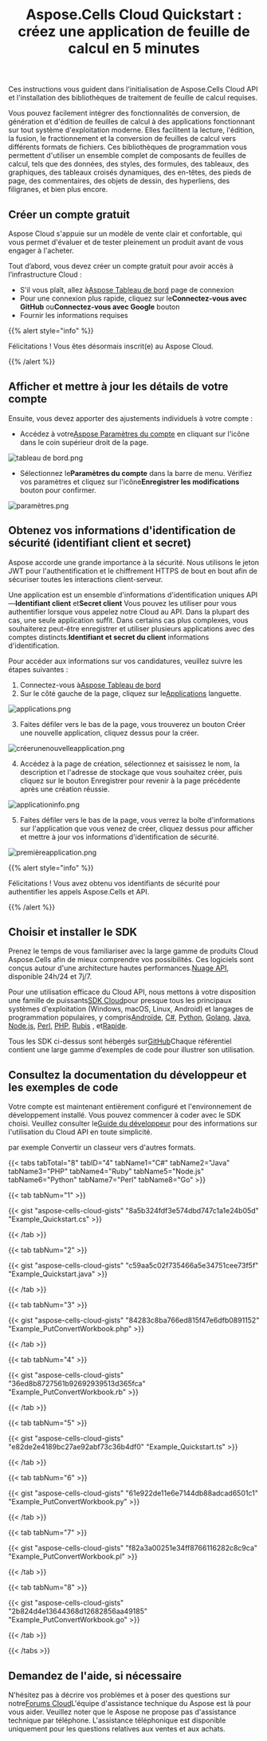 ﻿---
title: "Aspose.Cells Cloud Quickstart : créez une application de feuille de calcul en 5 minutes"
second_title: Documen
ArticleTitle: Aspose.Cells Cloud Quickstar
linktitle: Quickstar
type: docs
url: /fr/quickstart/
description: Aspose.Cells Cloud prend en charge Excel pour créer, convertir, fusionner, diviser, protéger, effectuer des opérations sur des objets internes, etc.
weight: 20
kwords: Excel, Office Cloud, REST API, Tableur, PDF, CSV, Json, Markdown, Démarrage rapide
---
Ces instructions vous guident dans l'initialisation de Aspose.Cells Cloud API et l'installation des bibliothèques de traitement de feuille de calcul requises.

Vous pouvez facilement intégrer des fonctionnalités de conversion, de génération et d'édition de feuilles de calcul à des applications fonctionnant sur tout système d'exploitation moderne. Elles facilitent la lecture, l'édition, la fusion, le fractionnement et la conversion de feuilles de calcul vers différents formats de fichiers. Ces bibliothèques de programmation vous permettent d'utiliser un ensemble complet de composants de feuilles de calcul, tels que des données, des styles, des formules, des tableaux, des graphiques, des tableaux croisés dynamiques, des en-têtes, des pieds de page, des commentaires, des objets de dessin, des hyperliens, des filigranes, et bien plus encore.

## Créer un compte gratuit

Aspose Cloud s'appuie sur un modèle de vente clair et confortable, qui vous permet d'évaluer et de tester pleinement un produit avant de vous engager à l'acheter.

Tout d’abord, vous devez créer un compte gratuit pour avoir accès à l’infrastructure Cloud :

-  S'il vous plaît, allez à[Aspose Tableau de bord](https://dashboard.aspose.cloud/#/) page de connexion
-  Pour une connexion plus rapide, cliquez sur le**Connectez-vous avec GitHub** ou**Connectez-vous avec Google** bouton
- Fournir les informations requises

{{% alert style="info" %}}

Félicitations ! Vous êtes désormais inscrit(e) au Aspose Cloud.

{{% /alert %}}

## Afficher et mettre à jour les détails de votre compte

Ensuite, vous devez apporter des ajustements individuels à votre compte :

-  Accédez à votre[Aspose Paramètres du compte](https://id.containerize.com/admin/) en cliquant sur l'icône dans le coin supérieur droit de la page.

![tableau de bord.png](dashboard.png)

-  Sélectionnez le**Paramètres du compte** dans la barre de menu. Vérifiez vos paramètres et cliquez sur l'icône**Enregistrer les modifications** bouton pour confirmer.

![paramètres.png](settings.png)

## Obtenez vos informations d'identification de sécurité (identifiant client et secret)

Aspose accorde une grande importance à la sécurité. Nous utilisons le jeton JWT pour l'authentification et le chiffrement HTTPS de bout en bout afin de sécuriser toutes les interactions client-serveur.

 Une application est un ensemble d'informations d'identification uniques API —**Identifiant client** et**Secret client** Vous pouvez les utiliser pour vous authentifier lorsque vous appelez notre Cloud au API. Dans la plupart des cas, une seule application suffit. Dans certains cas plus complexes, vous souhaiterez peut-être enregistrer et utiliser plusieurs applications avec des comptes distincts.**Identifiant et secret du client** informations d'identification.

Pour accéder aux informations sur vos candidatures, veuillez suivre les étapes suivantes :

1.  Connectez-vous à[Aspose Tableau de bord](https://dashboard.aspose.cloud/#/)
 2. Sur le côté gauche de la page, cliquez sur le[Applications](https://dashboard.aspose.cloud/applications) languette.

![applications.png](applications.png)

3. Faites défiler vers le bas de la page, vous trouverez un bouton Créer une nouvelle application, cliquez dessus pour la créer.

![créerunenouvelleapplication.png](createnewapplication.png)

4. Accédez à la page de création, sélectionnez et saisissez le nom, la description et l'adresse de stockage que vous souhaitez créer, puis cliquez sur le bouton Enregistrer pour revenir à la page précédente après une création réussie.

![applicationinfo.png](applicationinfo.png)

5. Faites défiler vers le bas de la page, vous verrez la boîte d'informations sur l'application que vous venez de créer, cliquez dessus pour afficher et mettre à jour vos informations d'identification de sécurité.

![premièreapplication.png](firstapp.png)

{{% alert style="info" %}}

Félicitations ! Vous avez obtenu vos identifiants de sécurité pour authentifier les appels Aspose.Cells et API.

{{% /alert %}}

## Choisir et installer le SDK

 Prenez le temps de vous familiariser avec la large gamme de produits Cloud Aspose.Cells afin de mieux comprendre vos possibilités. Ces logiciels sont conçus autour d'une architecture hautes performances.[Nuage API](https://apireference.aspose.com/), disponible 24h/24 et 7j/7.

 Pour une utilisation efficace du Cloud API, nous mettons à votre disposition une famille de puissants[SDK Cloud](https://products.aspose.cloud/cells/family)pour presque tous les principaux systèmes d'exploitation (Windows, macOS, Linux, Android) et langages de programmation populaires, y compris[Androïde](https://products.aspose.cloud/cells/android), [C#](https://products.aspose.cloud/cells/net), [Python](https://products.aspose.cloud/cells/python), [Golang](https://products.aspose.cloud/cells/go), [Java](https://products.aspose.cloud/cells/java), [Node.js](https://products.aspose.cloud/cells/nodejs), [Perl](https://products.aspose.cloud/cells/perl), [PHP](https://products.aspose.cloud/cells/php), [Rubis](https://products.aspose.cloud/cells/ruby) , et[Rapide](https://products.aspose.cloud/cells/swift).

 Tous les SDK ci-dessus sont hébergés sur[GitHub](https://github.com/aspose-cells-cloud/)Chaque référentiel contient une large gamme d’exemples de code pour illustrer son utilisation.

## Consultez la documentation du développeur et les exemples de code

 Votre compte est maintenant entièrement configuré et l'environnement de développement installé. Vous pouvez commencer à coder avec le SDK choisi. Veuillez consulter le[Guide du développeur](https://docs.aspose.cloud/cells/developer-guide/) pour des informations sur l'utilisation du Cloud API en toute simplicité.

par exemple Convertir un classeur vers d'autres formats.

{{< tabs tabTotal="8" tabID="4" tabName1="C#" tabName2="Java" tabName3="PHP" tabName4="Ruby" tabName5="Node.js" tabName6="Python" tabName7="Perl" tabName8="Go" >}}

{{< tab tabNum="1" >}}

{{< gist "aspose-cells-cloud-gists" "8a5b324fdf3e574dbd747c1a1e24b05d" "Example_Quickstart.cs" >}}

{{< /tab >}}

{{< tab tabNum="2" >}}

{{< gist "aspose-cells-cloud-gists" "c59aa5c02f735466a5e34751cee73f5f" "Example_Quickstart.java" >}}

{{< /tab >}}

{{< tab tabNum="3" >}}

{{< gist "aspose-cells-cloud-gists" "84283c8ba766ed815f47e6dfb0891152" "Example_PutConvertWorkbook.php" >}}

{{< /tab >}}

{{< tab tabNum="4" >}}

{{< gist "aspose-cells-cloud-gists" "36ed8b8727561b92692939513d365fca" "Example_PutConvertWorkbook.rb" >}}

{{< /tab >}}

{{< tab tabNum="5" >}}

{{< gist "aspose-cells-cloud-gists" "e82de2e4189bc27ae92abf73c36b4df0" "Example_Quickstart.ts" >}}

{{< /tab >}}

{{< tab tabNum="6" >}}

{{< gist "aspose-cells-cloud-gists" "61e922de11e6e7144db88adcad6501c1" "Example_PutConvertWorkbook.py" >}}

{{< /tab >}}

{{< tab tabNum="7" >}}

{{< gist "aspose-cells-cloud-gists" "f82a3a00251e34ff8766116282c8c9ca" "Example_PutConvertWorkbook.pl" >}}

{{< /tab >}}

{{< tab tabNum="8" >}}

{{< gist "aspose-cells-cloud-gists" "2b824d4e13644368d12682856aa49185" "Example_PutConvertWorkbook.go" >}}

{{< /tab >}}

{{< /tabs >}}

## Demandez de l'aide, si nécessaire

 N'hésitez pas à décrire vos problèmes et à poser des questions sur notre[Forums Cloud](https://forum.aspose.cloud/c/cells/7)L'équipe d'assistance technique du Aspose est là pour vous aider. Veuillez noter que le Aspose ne propose pas d'assistance technique par téléphone. L'assistance téléphonique est disponible uniquement pour les questions relatives aux ventes et aux achats.
